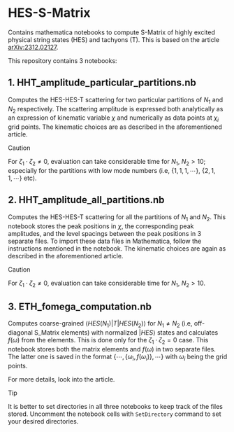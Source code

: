 # HES-S-Matrix
Contains mathematica notebooks to compute S-Matrix of highly excited physical string states (HES) and tachyons (T). This is based on the article [arXiv:2312.02127](https://arxiv.org/abs/2312.02127).

This repository contains 3 notebooks:

## 1. HHT_amplitude_particular_partitions.nb
Computes the HES-HES-T scattering for two particular partitions of $N_1$ and $N_2$ respectively. The scattering amplitude is expressed both analytically as an expression of kinematic variable $\chi$ and numerically as data points at $\chi_i$ grid points. The kinematic choices are as described in the aforementioned article.
> [!CAUTION]
> For $\zeta_1 \cdot \zeta_2 \neq 0$, evaluation can take considerable time for $`N_1, ~ N_2 > 10`$; especially for the partitions with low mode numbers (i.e, $` \{ 1,1,1,\cdots \}, ~ \{2,1,1,\cdots \} `$ etc).


## 2. HHT_amplitude_all_partitions.nb
Computes the HES-HES-T scattering for all the partitions of $N_1$ and $N_2$. This notebook stores the peak positions in $\chi$, the corresponding peak amplitudes, and the level spacings between the peak positions in 3 separate files. To import these data files in Mathematica, follow the instructions mentioned in the notebook. The kinematic choices are again as described in the aforementioned article.
> [!CAUTION]
> For $`\zeta_1 \cdot \zeta_2 \neq 0`$, evaluation can take considerable time for $`N_1, ~ N_2 > 10`$.


## 3. ETH_fomega_computation.nb
Computes coarse-grained $` \langle HES (N_1) | T | HES (N_2) \rangle `$ for $`N_1 \neq N_2`$ (i.e, off-diagonal S_Matrix elements) with normalized $`| HES \rangle`$ states and calculates $`f (\omega)`$ from the elements. This is done only for the $` \zeta_1 \cdot \zeta_2 = 0 `$ case. This notebook stores both the matrix elements and $`f(\omega)`$ in two separate files. The latter one is saved in the format $` \{ \cdots , \{\omega_i, f(\omega_i) \}, \cdots \} `$ with $` \omega_i `$ being the grid points.

For more details, look into the article.

> [!TIP]
> It is better to set directories in all three notebooks to keep track of the files stored. Uncomment the notebook cells with `SetDirectory` command to set your desired directories. 
